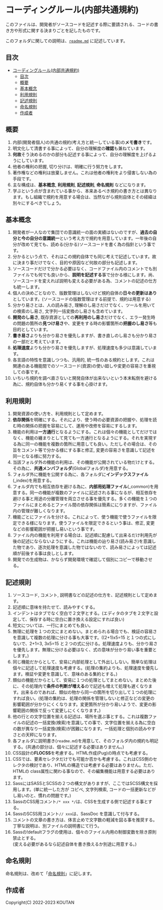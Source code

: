 # コーディングルール(内部共通規約)

このファイルは、開発者がソースコードを記述する際に要請される、コードの書き方や形式に関する決まりごとを記したものです。

このフォルダに関しての説明は、[`readme.md`](./readme.md) に記述しています。

## 目次

- [コーディングルール(内部共通規約)](#コーディングルール内部共通規約)
  - [目次](#目次)
  - [概要](#概要)
  - [基本概念](#基本概念)
  - [利用規則](#利用規則)
  - [記述規則](#記述規則)
  - [命名規則](#命名規則)
  - [作成者](#作成者)

## 概要

1. 内部(開発者個人)の共通の規約(考え方と統一している事)の**メモ書き**です。
2. 明文化して清書する事によって、自分の理解度の**確認**も兼ねています。
3. **何故**そう決めるのかの部分も記述する事によって、自分の理解度を上げるようにしています。
4. 他者の権利の把握, 切り分けは、明確に行う努力をします。
5. 著作権などの権利は放棄しません。これは他者の権利をより侵害しない為の手段です。
6. 主な構成は、**基本概念**, **利用規則**, **記述規則**, **命名規則** などになります。
7. 学ぶという点が含まれている事から、本来あるべき規約の書き方とは異なります。もし組織で規約を用意する場合は、当然ながら規則自体とその経緯は別々にするべきでしょう。

## 基本概念

1. 開発者が一人なので集団での意識統一の面の実績はないのですが、**過去の自分と今の自分の意識統一**という考え方で規約を用意しています。一年後の自分が改めて見ても、読める(分かる)ソースコードを書く為の指針という事です。
2. 分かるという点で、それはこの規約自体でも同じ考えで記述しています。故に決まり事だけでなく、目的や原因など何故の部分も記述します。
3. ソースコードだけで分かる必要はなく、コードファイル内のコメントでも別ファイルでも何でも良いから、**説明を記述する**事で分かる様にします。尚、ソースコードを変えれば説明も変える必要がある為、コメントの記述の仕方も統一します。
4. 個人の決めごとなので、版数管理はしないけど規約自体の**日々の更新はあり**としています。(ソースコードの版数管理はする前提で、規約は用意する)
5. 分かり易さとは、人の読み易さ, 理解のし易さだけでなく、ツールを用いての検索のし易さ, 文字列一括変換のし易さも含めています。
6. **開発のし易さ**, 既存資源としての**再利用のし易さ**だけでなく、エラー発生時の問題の箇所の**見つけ易さ**や、変更をする時の影響箇所の**把握のし易さ**等も目的としています。
7. **書き易さ**よりも分かり易さを優先しますが、書き直しのし易さも分かり易さの一部だと考えています。
8. **処理速度**よりも分かり易さを優先しますが、処理速度も多少は意識しています。
9. 各言語の特性を意識しつつも、汎用的, 統一性のある規約とします。これは関連のある機能間でのソースコード(資源)の使い廻しや変更の容易さを重視しての事です。
10. いちいち規約を調べ直さないと開発自体が出来ないという本末転倒を避ける為に、規約自体も分かり易くする事を心掛けます。

## 利用規則

1. 開発資源の使い方を、利用規則として定めます。
2. **依存関係**を明確にする。それにより、使う時の必要資源の把握や、処理を読む時の関係の把握を容易にして、運用や改修を容易にするします。
3. 機能の利用は**一方通行**となるようにする。これは個々の機能としてだけではなく、機能の纏まりとして見ても一方通行となるようにする。それを実現する為に同一の機能を複数の箇所に用意しても良い。ただしその場合は、その旨をコメント等で分かる様にする事と修正, 変更の容易さを意識して記述を同一となる様に努力する。
4. 当該フォルダ外の機能の利用は、その機能が公開されている物だけとする。その為に、**共通メンバフォルダ**(Globalフォルダ)を用意する。
5. フォルダ外に機能を公開する為に、各フォルダに**インデックスファイル**(_index)を用意する。
6. フォルダ内でも相互依存を避ける為に、**内部用処理ファイル**(_common)を用意する。同一の機能が複数のファイルに記述される事になるが、相互依存を避ける事と用途の分離管理を両立させる事を優先する。多くの機能を１つのファイルにまとめるとファイル間の依存関係は簡素ににりますが、ファイル内の管理が難しくなります。
7. 機能ごとにファイルを分ける。これによって、使う機能で使うファイルを限定できる様になります。使うファイルを限定できるという事は、修正, 変更などの影響範囲が把握し易いという事です。
8. ファイル内の機能を利用する場合は、記述順に配慮して出来るだけ利用先が後の記述にならないようにする。これは機能の辿り易さ(読み易さ)を意識した物であり、逐次処理を意識した物ではないので、読み易さによっては記述順が前後する事は良しとします。
9. 開発での生成物は、かならず開発環境で確認して個別にコピーで移動させる。

## 記述規則

1. ソースコード, コメント, 説明書などの記述の仕方を、記述規則として定めます。
2. 記述順に意味を持たせて、読みやすくする。
3. インデントはタブでなく空白で２文字とする。(エディタのタブを２文字と設定して、保存する時に空白に置き換える設定にすれば良い)
4. 短文については、一行にまとめても良い。
5. 無理に処理を１つの文にまとめない。まとめられる場合でも、検証の容易さを意識して複数の処理に分ける事も大事です。((2+1)x5=15 と１つの式にしないで、2+1=3, 3x5=15 と２つの式に分ける。処理速度よりも、分かり易さを優先します。無理に分ける必要はなく、式の意味が分かり易い事を重要とします。)
6. 同じ機能だからとして、安易に内部処理として外出ししない。簡単な処理は個々に記述して処理速度も考慮する。(処理の集約よりも、処理速度を優先します。検証や変更を意識して、意味のある集約とする。)
7. 類似の機能だからとして、安易に１つの処理としてまとめない。まとめた後に、その処理内で**条件の判断が増える**ので記述も増えて処理も遅くなります。出来るのであれば、類似の物から同一の箇所を切り出して１つの処理にすれば良い。(処理の集約は、処理の関係を管理しないと修正などの変更の影響範囲が分かりにくくなります。変更箇所が分かり易いようで、変更の影響範囲の関係で反って変更しにくくなります。)
8. 他の行との文字位置を揃える記述は、場所を選ぶ事とする。これは複数ファイルの記述の一括変換(検索)を意識しての事で、文字位置を揃える為に空白の数が異なり一括変換(検索)が困難になります。一括処理と個別の読みやすさとの天秤になります。
9. 各フォルダに説明書き(`readme.md`)を用意して、そのフォルダ内の規約も明記する。(共通の部分は、個々に記述する必要はありません。)
10. CSS設計の**FLOCSS**を考慮する。HTML作成(Pug)の時点でも考慮する。
11. CSSでは、要素セレクタだけでも可能か否かも考慮する。これはCSS側のセレクタの検討であり、HTMLの構造では考慮する必要はありません。ただ、HTMLの class属性に関わる事なので、その編集機能は用意する必要はあります。
12. SassにはSASSとSCSSの２つの構文がありますが、ここではSCSS構文を採用します。(単に統一した方が コピペ, 文字列検索, コードの一括更新などがし易いのと、慣れの問題です。)
13. SassのCSS用コメント`/* xxx */`は、CSSを生成する側で記述する事とする。
14. SassのSCSS用コメント`// xxx`は、SassDoc を意識して付与する。
15. コメントの文章の書き方は、体言止めで文字数の軽減を図る事を推奨する。丁寧な説明は、別ファイルの説明書にて行う。
16. Sassの!defaultフラグの使用は、個々のファイル内用の制御変数を除き原則禁止とする。  
(変える必要があるなら記述自体を書き換えるか別途に用意する。)

## 命名規則

命名規則は、改めて「[命名規則](./namingconvention.md)」に記します。

## 作成者

Copyright(C) 2022-2023 KOUTAN
